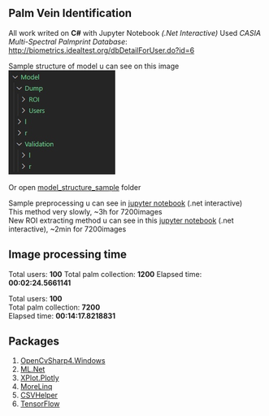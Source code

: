 ## Palm Vein Identification 

All work writed on **C#** with Jupyter Notebook *(.Net Interactive)*
Used *CASIA Multi-Spectral Palmprint Database*: http://biometrics.idealtest.org/dbDetailForUser.do?id=6

Sample structure of model u can see on this image  
![structure](images/model_structure.jpg)

Or open [model_structure_sample](/model_structure_sample/) folder

Sample preprocessing u can see in [jupyter notebook](net-interactive/image-preprocess-sample.ipynb) (.net interactive)  
This method very slowly, ~3h for 7200images  
New ROI extracting method u can see in this [jupyter notebook](net-interactive/roi-new-method.ipynb) (.net interactive), ~2min for 7200images

## Image processing time

Total users: **100**
Total palm collection: **1200**
Elapsed time: **00:02:24.5661141**  

Total users: **100**  
Total palm collection: **7200**  
Elapsed time: **00:14:17.8218831**  

## Packages
	
1. [OpenCvSharp4.Windows](https://github.com/shimat/opencvsharp)
2. [ML.Net](https://github.com/dotnet/machinelearning)
3. [XPlot.Plotly](https://github.com/fslaborg/XPlot)
4. [MoreLinq](https://morelinq.github.io/)
5. [CSVHelper](https://joshclose.github.io/CsvHelper/)
6. [TensorFlow](https://storage.googleapis.com/tensorflow/windows/gpu/tensorflow_gpu-2.1.0-cp37-cp37m-win_amd64.whl)